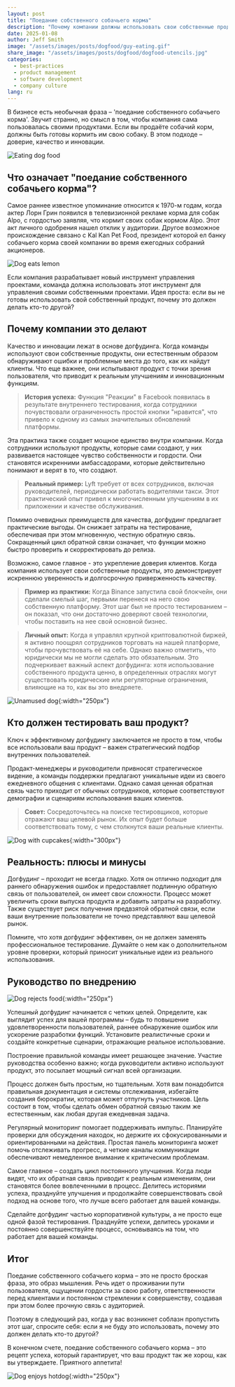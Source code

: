 ```yaml
---
layout: post
title: "Поедание собственного собачьего корма"
description: "Почему компании должны использовать свои собственные продукты, и как эта практика обеспечивает качество и способствует инновациям."
date: 2025-01-08
author: Jeff Smith
image: "/assets/images/posts/dogfood/guy-eating.gif"
share_image: "/assets/images/posts/dogfood/dogfood-utencils.jpg"
categories: 
  - best-practices
  - product management
  - software development
  - company culture
lang: ru
---
```


В бизнесе есть необычная фраза – 'поедание собственного собачьего корма'. Звучит странно, но смысл в том, чтобы компания сама пользовалась своими продуктами. Если вы продаёте собачий корм, должны быть готовы кормить им свою собаку. В этом подходе – доверие, качество и инновации.

![Eating dog food](/assets/images/posts/dogfood/guy-eating.gif)

## Что означает "поедание собственного собачьего корма"?

Самое раннее известное упоминание относится к 1970-м годам, когда актер Лорн Грин появился в телевизионной рекламе корма для собак Alpo, с гордостью заявляя, что кормит своих собак кормом Alpo. Этот акт личного одобрения нашел отклик у аудитории. Другое возможное происхождение связано с Kal Kan Pet Food, президент которой ел банку собачьего корма своей компании во время ежегодных собраний акционеров.

![Dog eats lemon](/assets/images/posts/dogfood/wiener-dog-eating-lemon.gif)

Если компания разрабатывает новый инструмент управления проектами, команда должна использовать этот инструмент для управления своими собственными проектами. Идея проста: если вы не готовы использовать свой собственный продукт, почему это должен делать кто-то другой?



## Почему компании это делают

Качество и инновации лежат в основе догфудинга. Когда команды используют свои собственные продукты, они естественным образом обнаруживают ошибки и проблемные места до того, как их найдут клиенты. Что еще важнее, они испытывают продукт с точки зрения пользователя, что приводит к реальным улучшениям и инновационным функциям.

> **История успеха:** Функция "Реакции" в Facebook появилась в результате внутреннего тестирования, когда сотрудники почувствовали ограниченность простой кнопки "нравится", что привело к одному из самых значительных обновлений платформы.

Эта практика также создает мощное единство внутри компании. Когда сотрудники используют продукты, которые сами создают, у них развивается настоящее чувство собственности и гордости. Они становятся искренними амбассадорами, которые действительно понимают и верят в то, что создают.

> **Реальный пример:** Lyft требует от всех сотрудников, включая руководителей, периодически работать водителями такси. Этот практический опыт привел к многочисленным улучшениям в их приложении и качестве обслуживания.

Помимо очевидных преимуществ для качества, догфудинг предлагает практические выгоды. Он снижает затраты на тестирование, обеспечивая при этом мгновенную, честную обратную связь. Сокращенный цикл обратной связи означает, что функции можно быстро проверить и скорректировать до релиза.

Возможно, самое главное - это укрепление доверия клиентов. Когда компания использует свои собственные продукты, это демонстрирует искреннюю уверенность и долгосрочную приверженность качеству.

> **Пример из практики:** Когда Binance запустила свой блокчейн, они сделали смелый шаг, первыми перенеся на него свою собственную платформу. Этот шаг был не просто тестированием – он показал, что они достаточно доверяют своей технологии, чтобы поставить на нее свой основной бизнес.

> **Личный опыт:** Когда я управлял крупной криптовалютной биржей, я активно поощрял сотрудников торговать на нашей платформе, чтобы прочувствовать её на себе. Однако важно отметить, что юридически мы не могли сделать это обязательным. Это подчеркивает важный аспект догфудинга: хотя использование собственного продукта ценно, в определенных отраслях могут существовать юридические или регуляторные ограничения, влияющие на то, как вы это внедряете.

![Unamused dog](/assets/images/posts/dogfood/unamused-viralhog.gif){:width="250px"}

## Кто должен тестировать ваш продукт?

Ключ к эффективному догфудингу заключается не просто в том, чтобы все использовали ваш продукт – важен стратегический подбор внутренних пользователей. 

Продакт-менеджеры и руководители привносят стратегическое видение, а команды поддержки предлагают уникальные идеи из своего ежедневного общения с клиентами. Однако самая ценная обратная связь часто приходит от обычных сотрудников, которые соответствуют демографии и сценариям использования ваших клиентов.

> **Совет:** Сосредоточьтесь на поиске тестировщиков, которые отражают ваш целевой рынок. Их опыт будет больше соответствовать тому, с чем столкнутся ваши реальные клиенты.

![Dog with cupcakes](/assets/images/posts/dogfood/cupcake-cute.gif){:width="300px"}

## Реальность: плюсы и минусы

Догфудинг – проходит не всегда гладко. Хотя он отлично подходит для раннего обнаружения ошибок и предоставляет подлинную обратную связь от пользователей, он имеет свои сложности. Процесс может увеличить сроки выпуска продукта и добавить затраты на разработку. Также существует риск получения предвзятой обратной связи, если ваши внутренние пользователи не точно представляют ваш целевой рынок.

Помните, что хотя догфудинг эффективен, он не должен заменять профессиональное тестирование. Думайте о нем как о дополнительном уровне проверки, который приносит уникальные идеи из реального использования.

## Руководство по внедрению

![Dog rejects food](/assets/images/posts/dogfood/dog-reject.gif){:width="250px"}

Успешный догфудинг начинается с четких целей. Определите, как выглядит успех для вашей программы – будь то повышение удовлетворенности пользователей, раннее обнаружение ошибок или ускорение разработки функций. Установите реалистичные сроки и создайте конкретные сценарии, отражающие реальное использование.

Построение правильной команды имеет решающее значение. Участие руководства особенно важно; когда руководители активно используют продукт, это посылает мощный сигнал всей организации.

Процесс должен быть простым, но тщательным. Хотя вам понадобится правильная документация и системы отслеживания, избегайте создания бюрократии, которая может отпугнуть участников. Цель состоит в том, чтобы сделать обмен обратной связью таким же естественным, как любая другая ежедневная задача.

Регулярный мониторинг помогает поддерживать импульс. Планируйте проверки для обсуждения находок, но держите их сфокусированными и ориентированными на действия. Простая панель мониторинга может помочь отслеживать прогресс, а четкие каналы коммуникации обеспечивают немедленное внимание к критическим проблемам.

Самое главное – создать цикл постоянного улучшения. Когда люди видят, что их обратная связь приводит к реальным изменениям, они становятся более вовлеченными в процесс. Делитесь историями успеха, празднуйте улучшения и продолжайте совершенствовать свой подход на основе того, что лучше всего работает для вашей команды.

Сделайте догфудинг частью корпоративной культуры, а не просто еще одной фазой тестирования. Празднуйте успехи, делитесь уроками и постоянно совершенствуйте процесс, основываясь на том, что работает для вашей команды.

## Итог

Поедание собственного собачьего корма – это не просто броская фраза, это образ мышления. Речь идет о проживании пути пользователя, ощущении гордости за свою работу, ответственности перед клиентами и постоянном стремлении к совершенству, создавая при этом более прочную связь с аудиторией.

Поэтому в следующий раз, когда у вас возникнет соблазн пропустить этот шаг, спросите себя: если я не буду это использовать, почему это должен делать кто-то другой?

В конечном счете, поедание собственного собачьего корма – это рецепт успеха, который гарантирует, что ваш продукт так же хорош, как вы утверждаете. Приятного аппетита!

![Dog enjoys hotdog](/assets/images/posts/dogfood/cheeky-hotdog-theif.gif){:width="250px"}